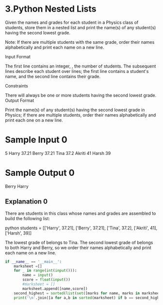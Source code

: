 # 3.Python Nested Lists

Given the names and grades for each student in a Physics class of  students, store them in a nested list and print the name(s) of any student(s) having the second lowest grade.

Note: If there are multiple students with the same grade, order their names alphabetically and print each name on a new line.

Input Format

The first line contains an integer, , the number of students. 
The  subsequent lines describe each student over  lines; the first line contains a student's name, and the second line contains their grade.

Constraints

There will always be one or more students having the second lowest grade.
Output Format

Print the name(s) of any student(s) having the second lowest grade in Physics; if there are multiple students, order their names alphabetically and print each one on a new line.

# Sample Input 0

5
Harry
37.21
Berry
37.21
Tina
37.2
Akriti
41
Harsh
39
# Sample Output 0

Berry
Harry
## Explanation 0

There are  students in this class whose names and grades are assembled to build the following list:

python students = [['Harry', 37.21], ['Berry', 37.21], ['Tina', 37.2], ['Akriti', 41], ['Harsh', 39]]

The lowest grade of  belongs to Tina. The second lowest grade of  belongs to both Harry and Berry, so we order their names alphabetically and print each name on a new line.

```python
if __name__ == '__main__':
    marksheet =[]
    for _ in range(int(input())):
        name = input()
        score = float(input())
        #marksheet = []
        marksheet.append([name,score])
    second_highest = sorted(list(set([marks for name, marks in marksheet])))[1] # set very important because we want to find the second largest
    print('\n'.join([a for a,b in sorted(marksheet) if b == second_highest]))


```